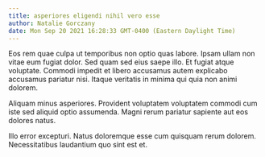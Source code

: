 ```yaml
---
title: asperiores eligendi nihil vero esse
author: Natalie Gorczany
date: Mon Sep 20 2021 16:28:33 GMT-0400 (Eastern Daylight Time)
---
```

Eos rem quae culpa ut temporibus non optio quas labore. Ipsam ullam non vitae eum fugiat dolor. Sed quam sed eius saepe illo. Et fugiat atque voluptate. Commodi impedit et libero accusamus autem explicabo accusamus pariatur nisi. Itaque veritatis in minima qui quia non animi dolorem.

 Aliquam minus asperiores. Provident voluptatem voluptatem commodi cum iste sed aliquid optio assumenda. Magni rerum pariatur sapiente aut eos dolores natus.

 Illo error excepturi. Natus doloremque esse cum quisquam rerum dolorem. Necessitatibus laudantium quo sint est et.